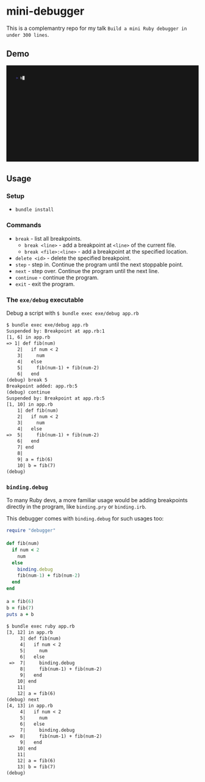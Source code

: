 # mini-debugger

This is a complemantry repo for my talk `Build a mini Ruby debugger in under 300 lines`.

## Demo

![Demo for the debugger with exe/debug](/examples/demo.gif)

## Usage

### Setup

- `bundle install`

### Commands

- `break` - list all breakpoints.
  - `break <line>` - add a breakpoint at `<line>` of the current file.
  - `break <file>:<line>` - add a breakpoint at the specified location.
- `delete <id>` - delete the specified breakpoint.
- `step` - step in. Continue the program until the next stoppable point.
- `next` - step over. Continue the program until the next line.
- `continue` - continue the program.
- `exit` - exit the program.

### The `exe/debug` executable

Debug a script with `$ bundle exec exe/debug app.rb`

```
$ bundle exec exe/debug app.rb 
Suspended by: Breakpoint at app.rb:1
[1, 6] in app.rb
=> 1| def fib(num)
    2|   if num < 2
    3|     num
    4|   else
    5|     fib(num-1) + fib(num-2)
    6|   end
(debug) break 5
Breakpoint added: app.rb:5
(debug) continue
Suspended by: Breakpoint at app.rb:5
[1, 10] in app.rb
    1| def fib(num)
    2|   if num < 2
    3|     num
    4|   else
=>  5|     fib(num-1) + fib(num-2)
    6|   end
    7| end
    8| 
    9| a = fib(6)
    10| b = fib(7)
(debug) 
```

### `binding.debug`

To many Ruby devs, a more familiar usage would be adding breakpoints directly in the program, like `binding.pry` or `binding.irb`.

This debugger comes with `binding.debug` for such usages too:

```rb
require "debugger"

def fib(num)
  if num < 2
    num
  else
    binding.debug
    fib(num-1) + fib(num-2)
  end
end

a = fib(6)
b = fib(7)
puts a + b
```

```
$ bundle exec ruby app.rb 
[3, 12] in app.rb
     3| def fib(num)
     4|   if num < 2
     5|     num
     6|   else
 =>  7|     binding.debug
     8|     fib(num-1) + fib(num-2)
     9|   end
    10| end
    11| 
    12| a = fib(6)
(debug) next
[4, 13] in app.rb
     4|   if num < 2
     5|     num
     6|   else
     7|     binding.debug
 =>  8|     fib(num-1) + fib(num-2)
     9|   end
    10| end
    11| 
    12| a = fib(6)
    13| b = fib(7)
(debug) 
```
